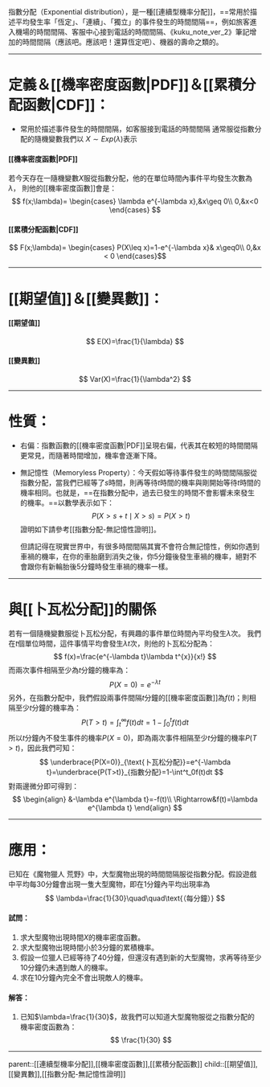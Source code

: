 指數分配（Exponential distribution），是一種[[連續型機率分配]]，==常用於描述平均發生率「恆定」、「連續」、「獨立」的事件發生的時間間隔==，例如旅客進入機場的時間間隔、客服中心接到電話的時間間隔、《kuku_note_ver_2》筆記增加的時間間隔（應該吧。應該吧！還算恆定吧）、機器的壽命之類的。

- - -
# 定義＆[[機率密度函數|PDF]]＆[[累積分配函數|CDF]]：
- 常用於描述事件發生的時間間隔，如客服接到電話的時間間隔
通常服從指數分配的隨機變數我們以 $X\sim Exp(\lambda)$表示
#### [[機率密度函數|PDF]]
若今天存在一隨機變數$X$服從指數分配，他的在單位時間內事件平均發生次數為$\lambda$，
則他的[[機率密度函數]]會是：
$$
f(x;\lambda)=
\begin{cases}
\lambda e^{-\lambda x},&x\geq 0\\
0,&x<0
\end{cases}
$$

#### [[累積分配函數|CDF]]
$$
F(x;\lambda)=
\begin{cases}
P(X\leq x)=1-e^{-\lambda x}& x\geq0\\
0,&x < 0
\end{cases}$$

- - -
# [[期望值]]＆[[變異數]]：
#### [[期望值]]
$$
E(X)=\frac{1}{\lambda}
$$
#### [[變異數]]
$$
Var(X)=\frac{1}{\lambda^2}
$$
- - -
# 性質：

- 右偏：指數函數的[[機率密度函數|PDF]]呈現右偏，代表其在較短的時間間隔更常見，而隨著時間增加，機率會逐漸下降。
- 無記憶性（Memoryless Property）：今天假如等待事件發生的時間間隔服從指數分配，當我們已經等了$s$時間，則再等待$t$時間的機率與剛開始等待$t$時間的機率相同。也就是，==在指數分配中，過去已發生的時間不會影響未來發生的機率。==以數學表示如下：
$$
P(X>s+t\mid X>s)=P(X>t)
$$
  證明如下請參考[[指數分配-無記憶性證明]]。
  
  但請記得在現實世界中，有很多時間間隔其實不會符合無記憶性，例如你遇到車禍的機率，在你的車胎磨到消失之後，你5分鐘後發生車禍的機率，絕對不會跟你有新輪胎後5分鐘時發生車禍的機率一樣。
- - -
# 與[[卜瓦松分配]]的關係

若有一個隨機變數服從卜瓦松分配，有興趣的事件單位時間內平均發生$\lambda$次。
我們在$t$個單位時間，這件事情平均會發生$\lambda t$次，則他的卜瓦松分配為：
$$
f(x)=\frac{e^{-\lambda t}\lambda t^{x}}{x!}
$$
而兩次事件相隔至少為$t$分鐘的機率為：
$$
P(X=0)=e^{-\lambda t}
$$
另外，在指數分配中，我們假設兩事件間隔$t$分鐘的[[機率密度函數]]為$f(t)$；則相隔至少$t$分鐘的機率為：
$$
P(T>t)=\int^\infty_t f(t)dt=1-\int^t_0f(t)dt
$$
所以$t$分鐘內不發生事件的機率$P(X=0)$，即為兩次事件相隔至少$t$分鐘的機率$P(T>t)$，因此我們可知：
$$
\underbrace{P(X=0)}_{\text{卜瓦松分配}}=e^{-\lambda t}=\underbrace{P(T>t)}_{指數分配}=1-\int^t_0f(t)dt
$$
對兩邊微分即可得到：
$$
\begin{align}
&-\lambda e^{\lambda t}=-f(t)\\
\Rightarrow&f(t)=\lambda e^{\lambda t}
\end{align}
$$
- - -
# 應用：
已知在《魔物獵人 荒野》中，大型魔物出現的時間間隔服從指數分配。假設遊戲中平均每30分鐘會出現一隻大型魔物，即在1分鐘內平均出現率為
$$
\lambda=\frac{1}{30}\quad\quad\text{（每分鐘）}
$$
#### 試問：
1. 求大型魔物出現時間$X$的機率密度函數。
2. 求大型魔物出現時間小於3分鐘的累積機率。
3. 假設一位獵人已經等待了40分鐘，但還沒有遇到新的大型魔物，求再等待至少10分鐘仍未遇到敵人的機率。
4. 求在10分鐘內完全不會出現敵人的機率。

#### 解答：
1. 已知$\lambda=\frac{1}{30}$，故我們可以知道大型魔物服從之指數分配的機率密度函數為：
$$
\frac{1}{30}
$$
- - -
parent::[[連續型機率分配]],[[機率密度函數]],[[累積分配函數]]
child::[[期望值]],[[變異數]],[[指數分配-無記憶性證明]]